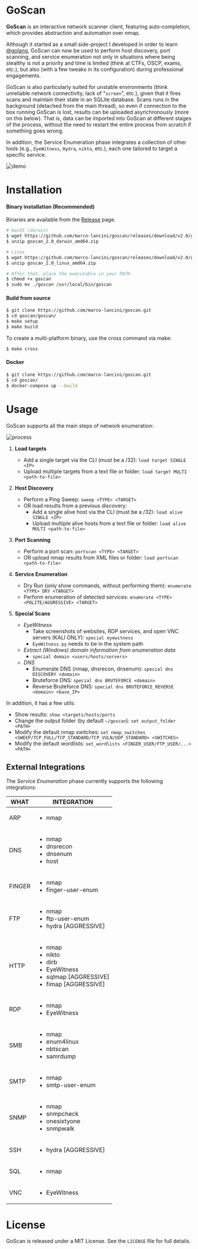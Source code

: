 # GoScan

**GoScan** is an interactive network scanner client, featuring auto-completion, which provides abstraction and automation over nmap.

Although it started as a small side-project I developed in order to learn [@golang](https://twitter.com/golang), GoScan can now be used to perform host discovery, port scanning, and service enumeration not only in situations where being stealthy is not a priority and time is limited (think at CTFs, OSCP, exams, etc.), but also (with a few tweaks in its configuration) during professional engagements.

GoScan is also particularly suited for unstable environments (think unreliable network connectivity, lack of "`screen`", etc.), given that it fires scans and maintain their state in an SQLite database. Scans runs in the background (detached from the main thread), so even if connection to the box running GoScan is lost, results can be uploaded asynchronously (more on this below). That is, data can be imported into GoScan at different stages of the process, without the need to restart the entire process from scratch if something goes wrong.

In addition, the Service Enumeration phase integrates a collection of other tools (e.g., `EyeWitness`, `Hydra`, `nikto`, etc.), each one tailored to target a specific service.

![demo](https://raw.githubusercontent.com/marco-lancini/goscan/master/.github/demo.gif)



# Installation

#### Binary installation (Recommended)

Binaries are available from the [Release](https://github.com/marco-lancini/goscan/releases) page.

```bash
# macOS (darwin)
$ wget https://github.com/marco-lancini/goscan/releases/download/v2.0/goscan_2.0_darwin_amd64.zip
$ unzip goscan_2.0_darwin_amd64.zip

# Linux
$ wget https://github.com/marco-lancini/goscan/releases/download/v2.0/goscan_2.0_linux_amd64.zip
$ unzip goscan_2.0_linux_amd64.zip

# After that, place the executable in your PATH
$ chmod +x goscan
$ sudo mv ./goscan /usr/local/bin/goscan
```

#### Build from source

```bash
$ git clone https://github.com/marco-lancini/goscan.git
$ cd goscan/goscan/
$ make setup
$ make build
```

To create a multi-platform binary, use the cross command via make:

```bash
$ make cross
```


#### Docker

```bash
$ git clone https://github.com/marco-lancini/goscan.git
$ cd goscan/
$ docker-compose up --build
```



# Usage

GoScan supports all the main steps of network enumeration:

![process](https://raw.githubusercontent.com/marco-lancini/goscan/master/.github/goscan_process.png)


1. **Load targets**
    * Add a single target via the CLI (must be a /32): `load target SINGLE <IP>`
    * Upload multiple targets from a text file or folder: `load target MULTI <path-to-file>`
2. **Host Discovery**
    * Perform a Ping Sweep: `sweep <TYPE> <TARGET>`
    * OR load results from a previous discovery:
        - Add a single alive host via the CLI (must be a /32): `load alive SINGLE <IP>`
        - Upload multiple alive hosts from a text file or folder: `load alive MULTI <path-to-file>`
3. **Port Scanning**
    * Perform a port scan: `portscan <TYPE> <TARGET>`
    * OR upload nmap results from XML files or folder: `load portscan <path-to-file>`
4. **Service Enumeration**
    * Dry Run (only show commands, without performing them): `enumerate <TYPE> DRY <TARGET>`
    * Perform enumeration of detected services: `enumerate <TYPE> <POLITE/AGGRESSIVE> <TARGET>`

5. **Special Scans**
   	* *EyeWitness*
        - Take screenshots of websites, RDP services, and open VNC servers (KALI ONLY): `special eyewitness`
        - `EyeWitness.py` needs to be in the system path
	* *Extract (Windows) domain information from enumeration data*
		- `special domain <users/hosts/servers>`
	* *DNS*
		- Enumerate DNS (nmap, dnsrecon, dnsenum): `special dns DISCOVERY <domain>`
		- Bruteforce DNS: `special dns BRUTEFORCE <domain>`
		- Reverse Bruteforce DNS: `special dns BRUTEFORCE_REVERSE <domain> <base_IP>`



In addition, it has a few utils:
* Show results: `show <targets/hosts/ports`
* Change the output folder (by default `~/goscan`): `set output_folder <PATH>`
* Modify the default nmap switches: `set nmap_switches <SWEEP/TCP_FULL/TCP_STANDARD/TCP_VULN/UDP_STANDARD> <SWITCHES>`
* Modify the default wordlists: `set_wordlists <FINGER_USER/FTP_USER/...> <PATH>`





## External Integrations

The _Service Enumeration_ phase currently supports the following integrations:

| WHAT | INTEGRATION |
| ---- | ----------- |
| ARP  | <ul><li>nmap</li></ul> |
| DNS  | <ul><li>nmap</li><li>dnsrecon</li><li>dnsenum</li><li>host</li></ul> |
| FINGER  | <ul><li>nmap</li><li>finger-user-enum</li></ul> |
| FTP  | <ul><li>nmap</li><li>ftp-user-enum</li><li>hydra [AGGRESSIVE]</li></ul> |
| HTTP | <ul><li>nmap</li><li>nikto</li><li>dirb</li><li>EyeWitness</li><li>sqlmap [AGGRESSIVE]</li><li>fimap [AGGRESSIVE]</li></ul> |
| RDP  | <ul><li>nmap</li><li>EyeWitness</li></ul> |
| SMB  | <ul><li>nmap</li><li>enum4linux</li><li>nbtscan</li><li>samrdump</li></ul> |
| SMTP | <ul><li>nmap</li><li>smtp-user-enum</li></ul> |
| SNMP | <ul><li>nmap</li><li>snmpcheck</li><li>onesixtyone</li><li>snmpwalk</li></ul> |
| SSH  | <ul><li>hydra [AGGRESSIVE]</li></ul> |
| SQL  | <ul><li>nmap</li></ul> |
| VNC  | <ul><li>EyeWitness</li></ul> |




# License

GoScan is released under a MIT License. See the `LICENSE` file for full details.
